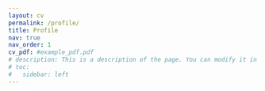 ```yaml
---
layout: cv
permalink: /profile/
title: Profile
nav: true
nav_order: 1
cv_pdf: #example_pdf.pdf
# description: This is a description of the page. You can modify it in 'pages/_cv.md'. You can also change or remove the top pdf download button.
# toc:
#   sidebar: left
---
```

